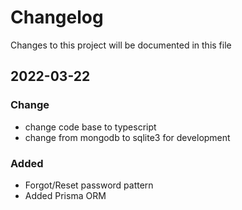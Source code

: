 # Changelog
Changes to this project will be documented in this file

## 2022-03-22
### Change
- change code base to typescript
- change from mongodb to sqlite3 for development
### Added 
- Forgot/Reset password pattern
- Added Prisma ORM